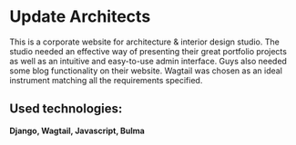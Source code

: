 # Update Architects
This is a corporate website for architecture &amp; interior design studio. The studio needed an effective way of presenting their great portfolio projects as well as an intuitive and easy-to-use admin interface. Guys also needed some blog functionality on their website. Wagtail was chosen as an ideal instrument matching all the requirements specified. 

## Used technologies:
**Django, Wagtail, Javascript, Bulma**
